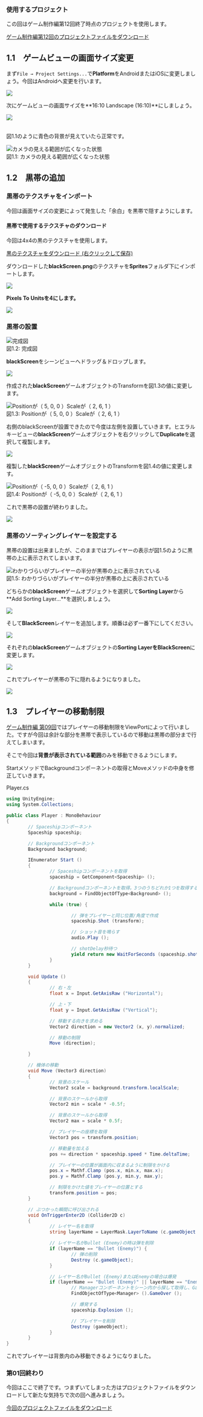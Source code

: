 ### 使用するプロジェクト

この回はゲーム制作編第12回終了時点のプロジェクトを使用します。

[ゲーム制作編第12回のプロジェクトファイルをダウンロード](../game/project/game_12_ShootingGame.zip)

<span id="h1-1"></span>1.1　ゲームビューの画面サイズ変更
--------------------------------------------------------

まず`File → Project Settings...`で**Platform**をAndroidまたはiOSに変更しましょう。今回はAndroidへ変更を行います。



![](images/01/switch_android.png)



次にゲームビューの画面サイズを**16:10 Landscape (16:10)**にしましょう。



![](images/01/change_screen_size.png)



<br/>図1.1のように青色の背景が見えていたら正常です。



![カメラの見える範囲が広くなった状態](images/01/screen_1.png)
<br/>図1.1: カメラの見える範囲が広くなった状態



<span id="h1-2"></span>1.2　黒帯の追加
--------------------------------------

### <span id="h1-2-1"></span>黒帯のテクスチャをインポート

今回は画面サイズの変更によって発生した「余白」を黒帯で隠すようにします。

#### 黒帯で使用するテクスチャのダウンロード

今回は4x4の黒のテクスチャを使用します。

[黒のテクスチャをダウンロード
(右クリックして保存)](./project/blackScreen.png)

ダウンロードした**blackScreen.png**のテクスチャを**Sprites**フォルダ下にインポートします。



![](images/01/imported_black_texture.png)



**Pixels To Unitsを4にします。**



![](images/01/edit_pixel_to_units.png)



### <span id="h1-2-2"></span>黒帯の設置



![完成図](images/01/completed_black_screen.png)
<br/>図1.2: 完成図



**blackScreen**をシーンビューへドラッグ＆ドロップします。



![](images/01/drag_black_screen.png)



作成された**blackScreen**ゲームオブジェクトのTransformを図1.3の値に変更します。



![Positionが（ 5, 0, 0 ）Scaleが（ 2, 6, 1
）](images/01/edit_transform_1.png)
<br/>図1.3: Positionが（ 5, 0, 0 ）Scaleが（ 2, 6, 1 ）



右側のblackScreenが設置できたので今度は左側を設置していきます。ヒエラルキービューの**blackScreen**ゲームオブジェクトを右クリックして**Duplicate**を選択して複製します。



![](images/01/duplicate.png)



複製した**blackScreen**ゲームオブジェクトのTransformを図1.4の値に変更します。



![Positionが（ -5, 0, 0 ）Scaleが（ 2, 6, 1
）](images/01/edit_transform_2.png)
<br/>図1.4: Positionが（ -5, 0, 0 ）Scaleが（ 2, 6, 1 ）



これで黒帯の設置が終わりました。



![](images/01/finish_blackscreen.png)



### <span id="h1-2-3"></span>黒帯のソーティングレイヤーを設定する

黒帯の設置は出来ましたが、このままではプレイヤーの表示が図1.5のように黒帯の上に表示されてしまいます。



![わかりづらいがプレイヤーの半分が黒帯の上に表示されている](images/01/bad_sorting_layer.png)
<br/>図1.5: わかりづらいがプレイヤーの半分が黒帯の上に表示されている



どちらかの**blackScreen**ゲームオブジェクトを選択して**Sorting
Layer**から**Add Sorting Layer...**を選択しましょう。



![](images/01/selected_add_sorting_layer.png)



そして**BlackScreen**レイヤーを追加します。順番は必ず一番下にしてください。



![](images/01/added_blackscreen_layer.png)



それぞれの**blackScreen**ゲームオブジェクトの**Sorting
LayerをBlackScreen**に変更します。



![](images/01/changed_sorting_layer.png)



これでプレイヤーが黒帯の下に隠れるようになりました。



![](images/01/finished_sorting_layer.png)



<span id="h1-3"></span>1.3　プレイヤーの移動制限
------------------------------------------------

[ゲーム制作編
第09回](../game/09.html)ではプレイヤーの移動制限をViewPortによって行いました。ですが今回は余計な部分を黒帯で表示しているので移動は黒帯の部分まで行えてしまいます。

そこで今回は**背景が表示されている範囲**のみを移動できるようにします。

StartメソッドでBackgroundコンポーネントの取得とMoveメソッドの中身を修正していきます。



Player.cs

```cs
using UnityEngine;
using System.Collections;

public class Player : MonoBehaviour
{
        // Spaceshipコンポーネント
        Spaceship spaceship;

        // Backgroundコンポーネント
        Background background;

        IEnumerator Start ()
        {
                // Spaceshipコンポーネントを取得
                spaceship = GetComponent<Spaceship> ();

                // Backgroundコンポーネントを取得。3つのうちどれか1つを取得する
                background = FindObjectOfType<Background> ();

                while (true) {

                        // 弾をプレイヤーと同じ位置/角度で作成
                        spaceship.Shot (transform);

                        // ショット音を鳴らす
                        audio.Play ();

                        // shotDelay秒待つ
                        yield return new WaitForSeconds (spaceship.shotDelay);
                }
        }

        void Update ()
        {
                // 右・左
                float x = Input.GetAxisRaw ("Horizontal");

                // 上・下
                float y = Input.GetAxisRaw ("Vertical");

                // 移動する向きを求める
                Vector2 direction = new Vector2 (x, y).normalized;

                // 移動の制限
                Move (direction);

        }

        // 機体の移動
        void Move (Vector3 direction)
        {
                // 背景のスケール
                Vector2 scale = background.transform.localScale;

                // 背景のスケールから取得
                Vector2 min = scale * -0.5f;

                // 背景のスケールから取得
                Vector2 max = scale * 0.5f;

                // プレイヤーの座標を取得
                Vector3 pos = transform.position;

                // 移動量を加える
                pos += direction * spaceship.speed * Time.deltaTime;

                // プレイヤーの位置が画面内に収まるように制限をかける
                pos.x = Mathf.Clamp (pos.x, min.x, max.x);
                pos.y = Mathf.Clamp (pos.y, min.y, max.y);

                // 制限をかけた値をプレイヤーの位置とする
                transform.position = pos;
        }

        // ぶつかった瞬間に呼び出される
        void OnTriggerEnter2D (Collider2D c)
        {
                // レイヤー名を取得
                string layerName = LayerMask.LayerToName (c.gameObject.layer);

                // レイヤー名がBullet (Enemy)の時は弾を削除
                if (layerName == "Bullet (Enemy)") {
                        // 弾の削除
                        Destroy (c.gameObject);
                }

                // レイヤー名がBullet (Enemy)またはEnemyの場合は爆発
                if (layerName == "Bullet (Enemy)" || layerName == "Enemy") {
                        // Managerコンポーネントをシーン内から探して取得し、GameOverメソッドを呼び出す
                        FindObjectOfType<Manager> ().GameOver ();

                        // 爆発する
                        spaceship.Explosion ();

                        // プレイヤーを削除
                        Destroy (gameObject);
                }
        }
}
```



これでプレイヤーは背景内のみ移動できるようになりました。

### 第01回終わり

今回はここで終了です。つまずいてしまった方はプロジェクトファイルをダウンロードして新たな気持ちで次の回へ進みましょう。

[今回のプロジェクトファイルをダウンロード](./project/mobile_01_ShootingGame.zip)
